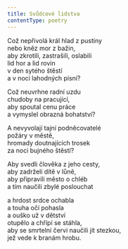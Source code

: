 ```yaml
---
title: Svůdcové lidstva
contentType: poetry
---
```


<section>

Což nepřivolá král hlad z pustiny  
nebo kněz mor z bažin,  
aby zkrotili, zastrašili, oslabili  
lid hor a lid rovin  
v den sytého štěstí  
a v noci lahodných písní?

Což neuvrhne radní uzdu  
chudoby na pracující,  
aby spoutal cenu práce  
a vymyslel obrazná bohatství?

A nevyvolají tajní podněcovatelé  
požáry v městě,  
hromady doutnajících trosek  
za noci bujného štěstí?

Aby svedli člověka z jeho cesty,  
aby zadrželi dítě v lůně,  
aby připravili město o chléb  
a tím naučili zbylé poslouchat

a hrdost srdce ochabla  
a touha očí pohasla  
a ouško už v dětství  
otupělo a chřípí se stáhla,  
aby se smrtelní červi naučili jít stezkou,  
jež vede k branám hrobu.

</section>
